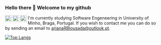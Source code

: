### Hello there 👋 Welcome to my github

<a href="https://www.linkedin.com/in/arianalousada/">
  <img align="left" alt="Ariana's Linkedin" width="22px" src="https://cdn.jsdelivr.net/npm/simple-icons@v3/icons/linkedin.svg" />
</a>
<a href="https://www.instagram.com/arianalousada/">
  <img align="left" alt="Ariana's Instagram" width="22px" src="https://cdn.jsdelivr.net/npm/simple-icons@v3/icons/instagram.svg" />
</a>
<a href="https://www.facebook.com/ariana.lousada/">
  <img align="left" alt="Ariana's Facebook" width="22px" src="https://cdn.jsdelivr.net/npm/simple-icons@v3/icons/facebook.svg" />
</a>



I'm currently studying Software Engeneering in University of Minho, Braga, Portugal.
If you wish to contact me you can do so by sending an email to arianaRBlousada@outlook.pt.

[![Top Langs](https://github-readme-stats.vercel.app/api/top-langs/?username=AITK42&layout=compact&theme=dark)](https://github.com/AITK42/github-readme-stats)

<!--
**AITK42/AITK42** is a ✨ _special_ ✨ repository because its `README.md` (this file) appears on your GitHub profile.

Here are some ideas to get you started:

- 🔭 I’m currently working on ...
- 🌱 I’m currently learning ...
- 👯 I’m looking to collaborate on ...
- 🤔 I’m looking for help with ...
- 💬 Ask me about ...
- 📫 How to reach me: ...
- 😄 Pronouns: ...
- ⚡ Fun fact: ...
-->

